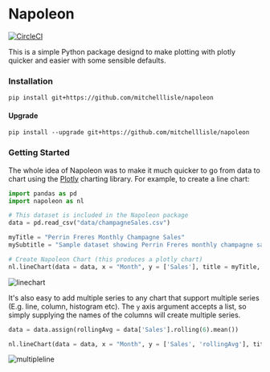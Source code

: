 # Napoleon

[![CircleCI](https://circleci.com/gh/mitchelllisle/napoleon.svg?style=svg)](https://circleci.com/gh/mitchelllisle/napoleon)

This is a simple Python package designd to make plotting with plotly quicker and easier with some sensible defaults.

### Installation
`pip install git+https://github.com/mitchelllisle/napoleon`

#### Upgrade
`pip install --upgrade git+https://github.com/mitchelllisle/napoleon`

### Getting Started
The whole idea of Napoleon was to make it much quicker to go from data to chart using the [Plotly](https://plot.ly/) charting library. For example, to create a line chart:

```python
import pandas as pd
import napoleon as nl

# This dataset is included in the Napoleon package
data = pd.read_csv("data/champagneSales.csv")

myTitle = "Perrin Freres Monthly Champagne Sales"
mySubtitle = "Sample dataset showing Perrin Freres monthly champagne sales in millions from ’64-’72"

# Create Napoleon Chart (this produces a plotly chart)
nl.lineChart(data = data, x = "Month", y = ['Sales'], title = myTitle, subtitle = mySubtitle)
```

![linechart](https://user-images.githubusercontent.com/18128531/37870250-b0d47e34-301c-11e8-80d0-3890bec4e734.png)

It's also easy to add multiple series to any chart that support multiple series (E.g. line, column, histogram etc). The `y` axis argument accepts a list, so simply supplying the names of the columns will create multiple series.
```python
data = data.assign(rollingAvg = data['Sales'].rolling(6).mean())

nl.lineChart(data = data, x = "Month", y = ['Sales', 'rollingAvg'], title = myTitle, subtitle= mySubtitle)
```
![multipleline](https://user-images.githubusercontent.com/18128531/37870251-b3894a42-301c-11e8-8c7a-52f9460b3a31.png)

